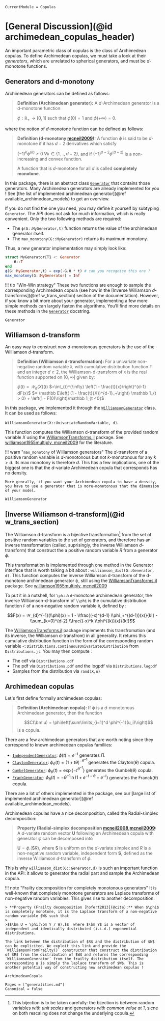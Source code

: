 ```@meta
CurrentModule = Copulas
```

# [General Discussion](@id archimedean_copulas_header)

An important parametric class of copulas is the class of Archimedean copulas. To define Archimedean copulas, we must take a look at their *generators*, which are unrelated to spherical generators, and must be $d$-monotone functions. 

## Generators and d-monotony

Archimedean generators can be defined as follows:
> **Definition (Archimedean generator):** A $d$-Archimedean generator is a $d$-monotone function 
>
>$\phi :\mathbb R_+ \to [0,1]$ such that $\phi(0) = 1$ and $\phi(+\infty) = 0$.

where the notion of $d$-monotone function can be defined as follows: 

> **Definition (d-monotony [mcneil2009](@cite)):** A function $\phi$ is said to be $d$-monotone if it has $d-2$ derivatives which satisfy 
>
> $(-1)^k \phi^{(k)} \ge 0 \;\forall k \in \{1,..,d-2\},$ and if $(-1)^{d-2}\phi^{(d-2)}$ is a non-increasing and convex function. 
>
>A function that is $d$-monotone for all $d$ is called **completely monotone**.


In this package, there is an abstract class [`Generator`](@ref) that contains those generators. Many Archimedean generators are already implemented for you ! See [the list of implemented archimedean generator](@ref available_archimedean_models) to get an overview. 

If you do not find the one you need, you may define it yourself by subtyping `Generator`. The API does not ask for much information, which is really convenient. Only the two following methods are required:

* The `ϕ(G::MyGenerator,t)` function returns the value of the archimedean generator itself. 
* The `max_monotony(G::MyGenerator)` returns its maximum monotony. 

Thus, a new generator implementation may simply look like:

```julia
struct MyGenerator{T} <: Generator
    θ::T
end
ϕ(G::MyGenerator,t) = exp(-G.θ * t) # can you recognise this one ?
max_monotony(G::MyGenerator) = Inf
```
!!! tip "Win-Win strategy"
    These two functions are enough to sample the corresponding Archimedean copula (see how in the [Inverse Williamson $d$-transforms](@ref w_trans_section) section of the documentation). However, if you know a bit more about your generator, implementing a few more simple methods can largely fasten the algorithms. You'll find more details on these methods in the [`Generator`](@ref) docstring.

```@docs
Generator
```

## Williamson d-transform

An easy way to construct new $d$-monotonous generators is the use of the Williamson $d$-transform.

> **Definition (Williamson d-transformation):** For a univariate non-negative random variable ``X``, with cumulative distribution function ``F`` and an integer $d\ge 2$, the Williamson-d-transform of ``X`` is the real function supported on $[0,\infty[$ given by:
>
> $\phi(t) = 𝒲_{d}(X)(t)$
> $=\int_{t}^{\infty} \left(1 - \frac{t}{x}\right)^{d-1} dF(x)$
> $= \mathbb E\left( (1 - \frac{t}{X})^{d-1}_+\right) \mathbb 1_{t > 0} + \left(1 - F(0)\right)\mathbb 1_{t <0}$

In this package, we implemented it through the [`WilliamsonGenerator`](@ref) class. It can be used as follows: 

`WilliamsonGenerator(X::UnivariateRandomVariable, d)`.

This function computes the Williamson d-transform of the provided random variable $X$ using the [WilliamsonTransforms.jl](https://github.com/lrnv/WilliamsonTransforms.jl) package. See [williamson1955multiply, mcneil2009](@cite) for the literature. 

!!! warn "`max_monotony` of Williamson generators"
    The $d$-transform of a positive random variable is $d$-monotonous but not $k$-monotonous for any $k > d$. Its max monotony is therefore $d$. This has a few implications, one of the biggest one is that the $d$-variate Archimedean copula that corresponds has no density. 
    
    More genrally, if you want your Archimedean copula to have a density, you have to use a generator that is more-monotonous that the dimension of your model. 




```@docs
WilliamsonGenerator
```

## [Inverse Williamson d-transform](@id w_trans_section)


The Williamson d-transform is a bijective transformation[^1] from the set of positive random variables to the set of generators, and therefore has an inverse transformation (called, suprisingly, the inverse Williamson $d$-transform) that construct the a positive random variable *R* from a generator $\phi$.

[^1]:

    This bijection is to be taken carefully: the bijection is between random variables *with unit scales* and generators *with common value at 1*, sicne on both rescaling does not change the underlying copula. 

This transformation is implemented through one method in the Generator interface that is worth talking a bit about : `williamson_dist(G::Generator, d)`. This function computes the inverse Williamson d-transform of the d-monotone archimedean generator ϕ, still using the [WilliamsonTransforms.jl](https://github.com/lrnv/WilliamsonTransforms.jl) package. See [williamson1955multiply, mcneil2009](@cite)

To put it in a nutshell, for ``\phi`` a ``d``-monotone archimedean generator, the inverse Williamson-d-transform of ``\\phi`` is the cumulative distribution function ``F`` of a non-negative random variable ``R``, defined by : 

```math
F(x) = 𝒲_{d}^{-1}(\\phi)(x) = 1 - \\frac{(-x)^{d-1} \\phi_+^{(d-1)}(x)}{k!} - \\sum_{k=0}^{d-2} \\frac{(-x)^k \\phi^{(k)}(x)}{k!}
```

The [WilliamsonTransforms.jl](https://github.com/lrnv/WilliamsonTransforms.jl) package implements this transfromation (and its inverse, the Williamson d-transfrom) in all generality. It returns this cumulative distribution function in the form of the corresponding random variable `<:Distributions.ContinuousUnivariateDistribution` from `Distributions.jl`. You may then compute : 
* The cdf via `Distributions.cdf`
* The pdf via `Distributions.pdf` and the logpdf via `Distributions.logpdf`
* Samples from the distribution via `rand(X,n)`


## Archimedean copulas

Let's first define formally archimedean copulas: 

> **Definition (Archimedean copula):** If $\phi$ is a $d$-monotonous Archimedean generator, then the function 
>
>$$C(\bm u) = \phi\left(\sum\limits_{i=1}^d \phi^{-1}(u_i)\right)$$ is a copula. 

There are a few archimedean generators that are worth noting since they correspond to known archimedean copulas familiies: 
* [`IndependentGenerator`](@ref): $\phi(t) =e^{-t} \text{ generates } \Pi$.
* [`ClaytonGenerator`](@ref): $\phi_{\theta}(t) = \left(1+t\theta\right)^{-\theta^{-1}}$ generates the $\mathrm{Clayton}(\theta)$ copula.
* [`GumbelGenerator`](@ref): $\phi_{\theta}(t) = \exp\{-t^{\theta^{-1}}\}$ generates the $\mathrm{Gumbel}(\theta)$ copula.
* [`FrankGenerator`](@ref): $\phi_{\theta}(t) = -\theta^{-1}\ln\left(1+e^{-t-\theta}-e^{-t}\right)$ generates the $\mathrm{Franck}(\theta)$ copula.

There are a lot of others implemented in the package, see our [large list of implemented archimedean generator](@ref available_archimedean_models). 

Archimedean copulas have a nice decomposition, called the Radial-simplex decomposition: 

> **Property (Radial-simplex decomposition [mcneil2008,mcneil2009](@cite):** A $d$-variate random vector $\bm U$ following an Archimedean copula with generator $\phi$ can be decomposed into 
>
> $\bm U = \phi.(\bm S R),$
> where $\bm S$ is uniform on the $d$-variate simplex and $R$ is a non-negative random variable, independent form $\bm S$, defined as the inverse Williamson $d$-transform of $\phi$.  


This is why `williamson_dist(G::Generator,d)` is such an important function in the API: it allows to generator the radial part and sample the Archimedean copula. 

!!! note "Frailty decomposition for completely monotonous generators"
    It is well-known that completely monotone generators are Laplace transforms of non-negative random variables. This gives rise to another decomposition:

    > **Property (Frailty decomposition [hofert2013](@cite):** When $\phi$ is completely monotone, it is the Laplace transform of a non-negative random variable $W$ such that
    >
    >$$\bm U = \phi(\bm Y / W),$$  where $\bm Y$ is a vector of independent and identically distributed (i.i.d.) exponential distributions.

    The link between the distribution of $R$ and the distribution of $W$ can be explicited. We exploit this link and provide the `WilliamsonFromFrailty()` constructor that construct the distribution of $R$ from the distribution of $W$ and returns the corresponding  `WilliamsonGenerator` from the frailty distribution itself. The corresponding ϕ is simply the laplace transform of $W$. This is another potential way of constructing new archimedean copulas !  

```@docs
ArchimedeanCopula
```


```@bibliography
Pages = ["generalities.md"]
Canonical = false
```